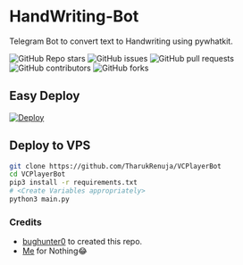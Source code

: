 # HandWriting-Bot
Telegram Bot to convert text to Handwriting using pywhatkit. 

![GitHub Repo stars](https://img.shields.io/github/stars/TharukRenuja/VCPlayerBot?color=blue&style=flat)
![GitHub issues](https://img.shields.io/github/issues/TharukRenuja/VCPlayerBot)
![GitHub pull requests](https://img.shields.io/github/issues-pr/TharukRenuja/VCPlayerBot)
![GitHub contributors](https://img.shields.io/github/contributors/TharukRenuja/VCPlayerBot?style=flat)
![GitHub forks](https://img.shields.io/github/forks/TharukRenuja/VCPlayerBot?style=flat)

## Easy Deploy
[![Deploy](https://www.herokucdn.com/deploy/button.svg)](https://heroku.com/deploy?template=https://github.com/TharukRenuja/VCPlayerBot)

## Deploy to VPS

```sh
git clone https://github.com/TharukRenuja/VCPlayerBot
cd VCPlayerBot
pip3 install -r requirements.txt
# <Create Variables appropriately>
python3 main.py
```

### Credits

- [bughunter0](https://github.com/bughunter0) to created this repo.
- [Me](https://github.com/TharukRenuja) for Nothing😂
